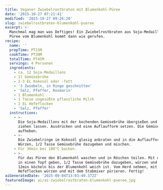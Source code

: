 ```yaml
---
title: Veganer Zwiebelrostbraten mit Blumenkohl-Püree
date: '2015-10-27 07:21:41'
modified: '2015-10-27 09:26:20'
slug: zwiebelrostbraten-blumenkohl-pueree
excerpt: >-
  Manchmal mag man was Deftiges! Ein Zwiebelrostbraten aus Soja-Medaillons dazu
  Püree vom Blumenkohl kommt dann wie gerufen.
recipe:
  name: ''
  prepTime: PT15M
  cookTime: PT30M
  totalTime: PT45M
  servings: 4 Personen
  ingredients:
    - ca. 12 Soja-Medaillons
    - 1l Gemüsebrühe
    - 2-3 EL Kokosöl oder -fett
    - '3 Zwiebeln, in Ringe geschnitten'
    - 'Salz, Pfeffer, Rosmarin'
    - 1 Blumenkohl
    - 1 Tasse ungesüßte pflanzliche Milch
    - 2 EL Hefeflocken
    - 'Salz, Pfeffer'
  instructions:
    - >-
      Die Soja-Medaillons mit der kochenden Gemüsebrühe übergießen und für 10min
      ziehen lassen. Ausdrücken und eine Auflaufform setzen. Die Gemüsebrühe
      aufheben.
    - >-
      Die Zwiebelringe im Kokosöl glasig anbraten und in die Auflaufform geben.
      Würzen, 1/2 Tasse Gemüsebrühe dazugeben und mischen.
    - Für 30min bei 180°C backen.
    - >-
      Für das Püree den Blumenkohl waschen und in Röschen teilen. Mit der Milch
      in einen Topf geben, 1/2 Tasse Gemüsebrühe dazugeben, würzen und für ca.
      12min köcheln bis der Blumenkohl weich ist. Vom Herd nehmen, mit den
      Hefeflocken würzen und mit dem Stabmixer pürieren. Fertig!
aiGeneratedDate: '2025-09-04T13:03:49.372Z'
featuredImage: ai/ai-zwiebelrostbraten-blumenkohl-pueree.jpg
---
```


